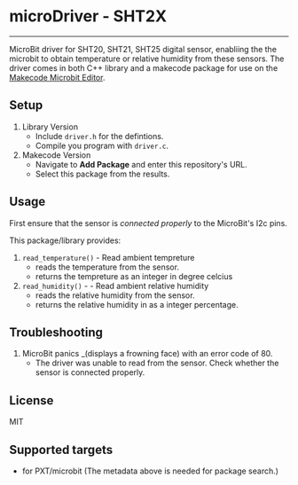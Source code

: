 # microDriver - SHT2X 
---
MicroBit driver for SHT20, SHT21, SHT25 digital sensor, enabliing the the 
microbit to obtain temperature or relative humidity from these sensors. The 
driver comes in both C++ library and a makecode package for use on the 
[Makecode Microbit Editor](makecode.microbit.org).

## Setup
1. Library Version
    * Include `driver.h` for the defintions.
    * Compile you program with `driver.c`.
2. Makecode Version
    * Navigate to **Add Package** and enter this repository's URL.
    * Select this package from the results.

## Usage
First ensure that the sensor is _connected properly_ to the MicroBit's I2c pins.

This package/library provides:
1. `read_temperature()` - Read ambient tempreture
    * reads the temperature from the sensor.
    * returns the tempreture as an integer in degree celcius
2. `read_humidity()` - - Read ambient relative humidity
    * reads the relative humidity from the sensor.
    * returns the relative humidity in as a integer percentage.

## Troubleshooting
1. MicroBit panics _(displays a frowning face) with an error code of 80.
    * The driver was unable to read from the sensor. Check whether the sensor
        is connected properly.

## License

MIT

## Supported targets

* for PXT/microbit
(The metadata above is needed for package search.)
